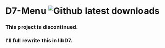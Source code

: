 # D7-Menu ![Github latest downloads](https://img.shields.io/github/downloads/NPI-D7/D7-Menu-Universal-Core-Edition/total.svg)
### This project is discontinued.
### I'll full rewrite this in libD7. 
